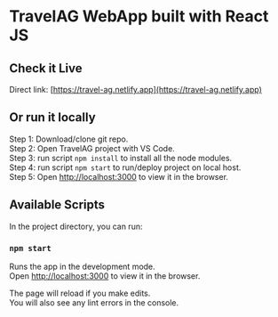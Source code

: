 # TravelAG WebApp built with React JS

## Check it Live

Direct link: [https://travel-ag.netlify.app](https://travel-ag.netlify.app)

## Or run it locally

Step 1: Download/clone git repo.\
Step 2: Open TravelAG project with VS Code.\
Step 3: run script `npm install` to install all the node modules.\
Step 4: run script `npm start` to run/deploy project on local host.\
Step 5: Open [http://localhost:3000](http://localhost:3000) to view it in the browser.

## Available Scripts

In the project directory, you can run:

### `npm start`

Runs the app in the development mode.\
Open [http://localhost:3000](http://localhost:3000) to view it in the browser.

The page will reload if you make edits.\
You will also see any lint errors in the console.
